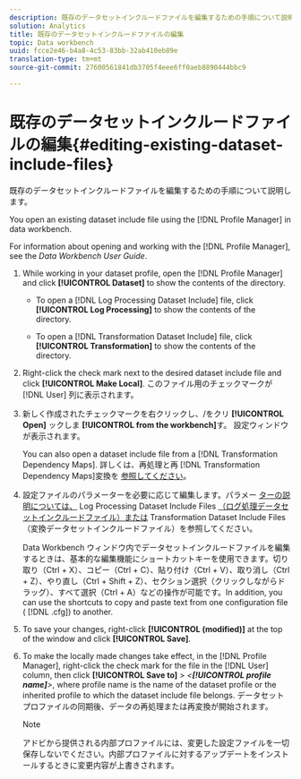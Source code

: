 ```yaml
---
description: 既存のデータセットインクルードファイルを編集するための手順について説明します。
solution: Analytics
title: 既存のデータセットインクルードファイルの編集
topic: Data workbench
uuid: fcce2e46-b4a8-4c53-83bb-32ab410eb89e
translation-type: tm+mt
source-git-commit: 27600561841db3705f4eee6ff0aeb8890444bbc9

---
```



# 既存のデータセットインクルードファイルの編集{#editing-existing-dataset-include-files}

既存のデータセットインクルードファイルを編集するための手順について説明します。

You open an existing dataset include file using the [!DNL Profile Manager] in data workbench.

For information about opening and working with the [!DNL Profile Manager], see the *Data Workbench User Guide*.

1. While working in your dataset profile, open the [!DNL Profile Manager] and click **[!UICONTROL Dataset]** to show the contents of the directory.

   * To open a [!DNL Log Processing Dataset Include] file, click **[!UICONTROL Log Processing]** to show the contents of the directory.

   * To open a [!DNL Transformation Dataset Include] file, click **[!UICONTROL Transformation]** to show the contents of the directory.

1. Right-click the check mark next to the desired dataset include file and click **[!UICONTROL Make Local]**. このファイル用のチェックマークが [!DNL User] 列に表示されます。
1. 新しく作成されたチェックマークを右クリックし、/をクリ **[!UICONTROL Open]** ックしま **[!UICONTROL from the workbench]**&#x200B;す。 設定ウィンドウが表示されます。

   You can also open a dataset include file from a [!DNL Transformation Dependency Maps]. 詳しくは、再処理と再 [!DNL Transformation Dependency Maps]変換を [参照してください](../../../../home/c-dataset-const-proc/c-reproc-retrans/c-unst-reproc-retrans.md)。

1. 設定ファイルのパラメーターを必要に応じて編集します。パラメー [ターの説明については、](../../../../home/c-dataset-const-proc/c-dataset-inc-files/c-types-dataset-inc-files/c-log-proc-dataset-inc-files/c-log-proc-dataset-inc-files.md#concept-999475a22519432e98844622ca95b6ab) Log Processing Dataset Include Files [（ログ処理データセットインクルードファイル）または](../../../../home/c-dataset-const-proc/c-dataset-inc-files/c-types-dataset-inc-files/c-trans-dataset-inc-files.md#concept-c64aa78ed9ce40b8a0f4932c82ff5ace) Transformation Dataset Include Files（変換データセットインクルードファイル）を参照してください。

   Data Workbench ウィンドウ内でデータセットインクルードファイルを編集するときは、基本的な編集機能にショートカットキーを使用できます。切り取り（Ctrl + X）、コピー（Ctrl + C）、貼り付け（Ctrl + V）、取り消し（Ctrl + Z）、やり直し（Ctrl + Shift + Z）、セクション選択（クリックしながらドラッグ）、すべて選択（Ctrl + A）などの操作が可能です。In addition, you can use the shortcuts to copy and paste text from one configuration file ( [!DNL .cfg]) to another.

1. To save your changes, right-click **[!UICONTROL (modified)]** at the top of the window and click **[!UICONTROL Save]**.
1. To make the locally made changes take effect, in the [!DNL Profile Manager], right-click the check mark for the file in the [!DNL User] column, then click **[!UICONTROL Save to]** > *&lt;**[!UICONTROL profile name]**>*, where profile name is the name of the dataset profile or the inherited profile to which the dataset include file belongs. データセットプロファイルの同期後、データの再処理または再変換が開始されます。

   >[!NOTE]
   >
   >アドビから提供される内部プロファイルには、変更した設定ファイルを一切保存しないでください。内部プロファイルに対するアップデートをインストールするときに変更内容が上書きされます。

